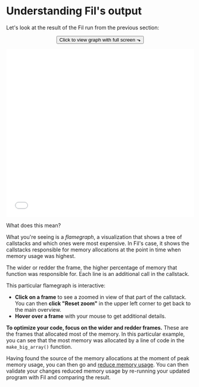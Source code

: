# Understanding Fil's output

Let's look at the result of the Fil run from the previous section:

<p align="center"><input type="button" onclick="fullScreen('#graph');" value="Click to view graph with full screen ⬎"></p>

<iframe src="memory-graph.svg" id="graph" width="100%" height="450" scrolling="auto" frameborder="0"></iframe>
<br>

What does this mean?

What you're seeing is a _flamegraph_, a visualization that shows a tree of callstacks and which ones were most expensive.
In Fil's case, it shows the callstacks responsible for memory allocations at the point in time when memory usage was highest.

The wider or redder the frame, the higher percentage of memory that function was responsible for.
Each line is an additional call in the callstack.

This particular flamegraph is interactive:

* **Click on a frame** to see a zoomed in view of that part of the callstack.
  You can then **click "Reset zoom"** in the upper left corner to get back to the main overview.
* **Hover over a frame** with your mouse to get additional details.

**To optimize your code, focus on the wider and redder frames.**
These are the frames that allocated most of the memory.
In this particular example, you can see that the most memory was allocated by a line of code in the `make_big_array()` function.

Having found the source of the memory allocations at the moment of peak memory usage, you can then go and [reduce memory usage](https://pythonspeed.com/fil/).
You can then validate your changes reduced memory usage by re-running your updated program with Fil and comparing the result.
